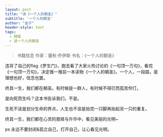 ```yaml
---
layout: post
title: "读《一个人的朝圣》"
subtitle: '一个人的朝圣'
author: "金子"
header-style: text
tags:
  - 随笔
  - 读一个人的朝圣
---
```


> 书籍信息  作家：蕾秋·乔伊斯  书名：《一个人的朝圣》




违背了自己的flag《罗生门》，跑去看了大家火热讨论的《一句顶一万句》，看完《一句顶一万句》，决定推一推前一本读物《一个人的朝圣》。一个人，一段路，是理想也好，信念也罢。

终其一生，我们都在朝圣。有时候是一群人，有时候不得已而孤苦伶仃。

是向死而生吗？这本书告诉我们，不是。

生死不该是划分生命的界点，人生也不该是抬完一只脚再抬起另一只的重复。

终其一生，我们都在心灵的救赎与升华中，看见美丽的光明~

ps 永远不要封闭&孤立自己，打开自己，让心看见光明。
